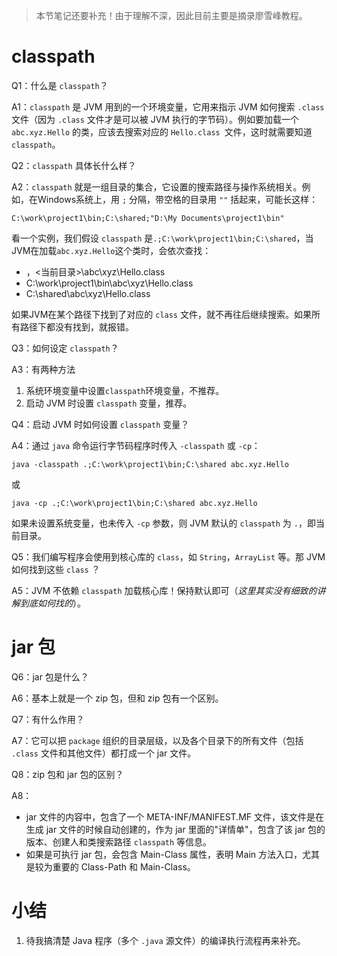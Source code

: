 > 本节笔记还要补充！由于理解不深，因此目前主要是摘录廖雪峰教程。	

# classpath

Q1：什么是 `classpath`？

A1：`classpath` 是 JVM 用到的一个环境变量，它用来指示 JVM 如何搜索 `.class` 文件（因为 `.class` 文件才是可以被 JVM 执行的字节码）。例如要加载一个 `abc.xyz.Hello` 的类，应该去搜索对应的 `Hello.class `文件，这时就需要知道 `classpath`。



Q2：`classpath` 具体长什么样？

A2：`classpath` 就是一组目录的集合，它设置的搜索路径与操作系统相关。例如，在Windows系统上，用 `;` 分隔，带空格的目录用 `""` 括起来，可能长这样：

```
C:\work\project1\bin;C:\shared;"D:\My Documents\project1\bin"
```



看一个实例，我们假设 `classpath` 是`.;C:\work\project1\bin;C:\shared`，当JVM在加载`abc.xyz.Hello`这个类时，会依次查找：

- ，<当前目录>\abc\xyz\Hello.class
- C:\work\project1\bin\abc\xyz\Hello.class
- C:\shared\abc\xyz\Hello.class



如果JVM在某个路径下找到了对应的 `class` 文件，就不再往后继续搜索。如果所有路径下都没有找到，就报错。



Q3：如何设定 `classpath`？

A3：有两种方法

1. 系统环境变量中设置`classpath`环境变量，不推荐。
2. 启动 JVM 时设置 `classpath` 变量，推荐。



Q4：启动 JVM 时如何设置 `classpath` 变量？

A4：通过 `java` 命令运行字节码程序时传入 `-classpath` 或 `-cp`：

```
java -classpath .;C:\work\project1\bin;C:\shared abc.xyz.Hello
```

或

```
java -cp .;C:\work\project1\bin;C:\shared abc.xyz.Hello
```

如果未设置系统变量，也未传入 `-cp` 参数，则 JVM 默认的 `classpath` 为 `.`，即当前目录。



Q5：我们编写程序会使用到核心库的 `class`，如 `String`，`ArrayList` 等。那 JVM 如何找到这些 `class` ？

A5：JVM 不依赖 `classpath` 加载核心库！保持默认即可（*这里其实没有细致的讲解到底如何找的*）。



# jar 包

Q6：jar 包是什么？

A6：基本上就是一个 zip 包，但和 zip 包有一个区别。



Q7：有什么作用？

A7：它可以把 `package` 组织的目录层级，以及各个目录下的所有文件（包括 `.class` 文件和其他文件）都打成一个 jar 文件。



Q8：zip 包和 jar 包的区别？

A8：

- jar 文件的内容中，包含了一个 META-INF/MANIFEST.MF 文件，该文件是在生成 jar 文件的时候自动创建的，作为 jar 里面的"详情单"，包含了该 jar 包的版本、创建人和类搜索路径 `classpath` 等信息。
- 如果是可执行 jar 包，会包含 Main-Class 属性，表明 Main 方法入口，尤其是较为重要的 Class-Path 和 Main-Class。



# 小结

1. 待我搞清楚 Java 程序（多个 `.java` 源文件）的编译执行流程再来补充。

